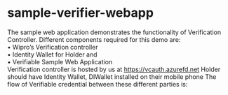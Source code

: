# sample-verifier-webapp

The sample web application demonstrates the functionality of Verification Controller. Different components required for this demo are:<br> 
•	Wipro’s Verification controller <br>
•	Identity Wallet for Holder and <br>
•	Verifiable Sample Web Application <br>
Verification controller is hosted by us at https://vcauth.azurefd.net
Holder should have Identity Wallet, DIWallet installed on their mobile phone
The flow of Verifiable credential between these different parties is:

